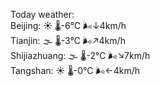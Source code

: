 Today weather:  
Beijing: ☀️   🌡️-6°C 🌬️↓4km/h  
Tianjin: 🌫  🌡️-3°C 🌬️↗4km/h  
Shijiazhuang: 🌫  🌡️-2°C 🌬️↘7km/h  
Tangshan: ☀️   🌡️-0°C 🌬️←4km/h  
